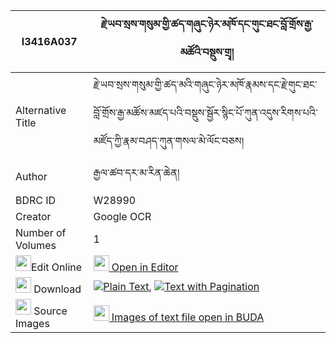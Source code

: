 |I3416A037|རྗེ་ཡབ་སྲས་གསུམ་གྱི་ཚད་གཞུང་ཉེར་མཁོ་དང་གུང་ཐང་བློ་གྲོས་རྒྱ་མཚོའི་བསྡུས་གྲྭ། 
| --- | --- 
|Alternative Title |རྗེ་ཡབ་སྲས་གསུམ་གྱི་ཚད་མའི་གཞུང་ཉེར་མཁོ་རྣམས་དང་རྗེ་གུང་ཐང་བློ་གྲོས་རྒྱ་མཚོས་མཛད་པའི་བསྡུས་སྦྱོར་སྙིང་པོ་ཀུན་འདུས་རིགས་པའི་མཛོད་ཀྱི་རྣམ་བཤད་ཀུན་གསལ་མེ་ལོང་བཅས།
|Author| རྒྱལ་ཚབ་དར་མ་རིན་ཆེན།
|BDRC ID | W28990
|Creator | Google OCR
|Number of Volumes| 1
|<img width="25" src="https://img.icons8.com/color/25/000000/edit-property.png">Edit Online| [<img width="25" src="https://avatars.githubusercontent.com/u/45091458?s=200&v=4"> Open in Editor](http://editor.openpecha.org/I3416A037)
|<img width="25" src="https://img.icons8.com/fluent/48/000000/download-2.png"/>  Download | [![](https://img.icons8.com/color/20/000000/txt.png)Plain Text](https://github.com/Openpecha/I3416A037/releases/download/v1/je_yab_se_sum_gyi_tse_shyung_n_plain_I3416A037.zip), [![](https://img.icons8.com/color/20/000000/txt.png)Text with Pagination](https://github.com/Openpecha/I3416A037/releases/download/v1/je_yab_se_sum_gyi_tse_shyung_n_pages_I3416A037.zip)
|<img width="25" src="https://img.icons8.com/plasticine/100/000000/pictures-folder.png"/>  Source Images | [<img width="25" src="https://library.bdrc.io/icons/BUDA-small.svg"> Images of text file open in BUDA](https://library.bdrc.io/show/bdr:W28990)